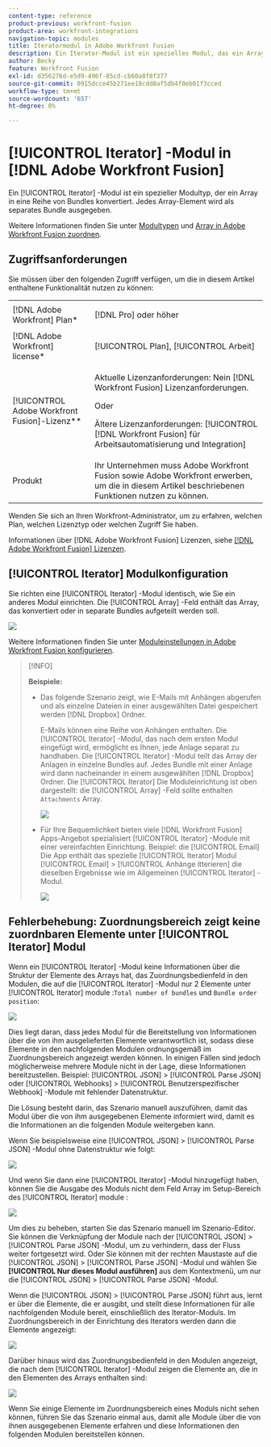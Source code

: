 ```yaml
---
content-type: reference
product-previous: workfront-fusion
product-area: workfront-integrations
navigation-topic: modules
title: Iteratormodul in Adobe Workfront Fusion
description: Ein Iterator-Modul ist ein spezielles Modul, das ein Array in eine Reihe von Bundles konvertiert. Jedes Array-Element wird als separates Bundle ausgegeben.
author: Becky
feature: Workfront Fusion
exl-id: d356276d-e5d9-496f-85cd-cb60a8f8f377
source-git-commit: 0915dcce45b271ee18cdd8af5db4f0eb01f3cced
workflow-type: tm+mt
source-wordcount: '657'
ht-degree: 0%

---
```


# [!UICONTROL Iterator] -Modul in [!DNL Adobe Workfront Fusion]

Ein [!UICONTROL Iterator] -Modul ist ein spezieller Modultyp, der ein Array in eine Reihe von Bundles konvertiert. Jedes Array-Element wird als separates Bundle ausgegeben.

Weitere Informationen finden Sie unter [Modultypen](../../workfront-fusion/modules/module-types.md) und [Array in Adobe Workfront Fusion zuordnen](../../workfront-fusion/mapping/map-an-array.md).

## Zugriffsanforderungen

Sie müssen über den folgenden Zugriff verfügen, um die in diesem Artikel enthaltene Funktionalität nutzen zu können:

<table style="table-layout:auto">
 <col> 
 <col> 
 <tbody> 
  <tr> 
    <td role="rowheader">[!DNL Adobe Workfront] Plan*</td> 
   <td> <p>[!DNL Pro] oder höher</p> </td> 
  </tr> 
  <tr data-mc-conditions=""> 
   <td role="rowheader">[!DNL Adobe Workfront] license*</td> 
   <td> <p>[!UICONTROL Plan], [!UICONTROL Arbeit]</p> </td> 
  </tr> 
  <tr> 
   <td role="rowheader">[!UICONTROL Adobe Workfront Fusion]-Lizenz**</td> 
   <td>
   <p>Aktuelle Lizenzanforderungen: Nein [!DNL Workfront Fusion] Lizenzanforderungen.</p>
   <p>Oder</p>
   <p>Ältere Lizenzanforderungen: [!UICONTROL [!DNL Workfront Fusion] für Arbeitsautomatisierung und Integration] </p>
   </td> 
  </tr> 
  <tr> 
   <td role="rowheader">Produkt</td> 
   <td>Ihr Unternehmen muss Adobe Workfront Fusion sowie Adobe Workfront erwerben, um die in diesem Artikel beschriebenen Funktionen nutzen zu können.</td> 
  </tr> 
 </tbody> 
</table>

Wenden Sie sich an Ihren Workfront-Administrator, um zu erfahren, welchen Plan, welchen Lizenztyp oder welchen Zugriff Sie haben.

Informationen über [!DNL Adobe Workfront Fusion] Lizenzen, siehe [[!DNL Adobe Workfront Fusion] Lizenzen](../../workfront-fusion/get-started/license-automation-vs-integration.md).

## [!UICONTROL Iterator] Modulkonfiguration

Sie richten eine [!UICONTROL Iterator] -Modul identisch, wie Sie ein anderes Modul einrichten. Die [!UICONTROL Array] -Feld enthält das Array, das konvertiert oder in separate Bundles aufgeteilt werden soll.

![](assets/set-up-iterator-350x190.jpg)

Weitere Informationen finden Sie unter [Moduleinstellungen in Adobe Workfront Fusion konfigurieren](../../workfront-fusion/modules/configure-a-modules-settings.md).

>[!INFO]
>
>**Beispiele:**
>
>* Das folgende Szenario zeigt, wie E-Mails mit Anhängen abgerufen und als einzelne Dateien in einer ausgewählten Datei gespeichert werden [!DNL Dropbox] Ordner.
>
>   E-Mails können eine Reihe von Anhängen enthalten. Die [!UICONTROL Iterator] -Modul, das nach dem ersten Modul eingefügt wird, ermöglicht es Ihnen, jede Anlage separat zu handhaben. Die [!UICONTROL Iterator] -Modul teilt das Array der Anlagen in einzelne Bundles auf. Jedes Bundle mit einer Anlage wird dann nacheinander in einem ausgewählten [!DNL Dropbox] Ordner. Die [!UICONTROL Iterator] Die Moduleinrichtung ist oben dargestellt: die [!UICONTROL Array] -Feld sollte enthalten `Attachments` Array.
>
>   ![](assets/attachments-array-350x154.jpg)
>
>* Für Ihre Bequemlichkeit bieten viele [!DNL Workfront Fusion] Apps-Angebot spezialisiert [!UICONTROL Iterator] -Module mit einer vereinfachten Einrichtung. Beispiel: die [!UICONTROL Email] Die App enthält das spezielle [!UICONTROL Iterator] Modul [!UICONTROL Email] > [!UICONTROL Anhänge itterieren] die dieselben Ergebnisse wie im Allgemeinen [!UICONTROL Iterator] -Modul.
>
>   ![](assets/specialized-iterators-350x135.jpg)


## Fehlerbehebung: Zuordnungsbereich zeigt keine zuordnbaren Elemente unter [!UICONTROL Iterator] Modul

Wenn ein [!UICONTROL Iterator] -Modul keine Informationen über die Struktur der Elemente des Arrays hat, das Zuordnungsbedienfeld in den Modulen, die auf die [!UICONTROL Iterator] -Modul nur 2 Elemente unter [!UICONTROL Iterator] module :`Total number of bundles` und `Bundle order position`:

![](assets/mapping-panel-doesnt-display-350x147.png)

Dies liegt daran, dass jedes Modul für die Bereitstellung von Informationen über die von ihm ausgelieferten Elemente verantwortlich ist, sodass diese Elemente in den nachfolgenden Modulen ordnungsgemäß im Zuordnungsbereich angezeigt werden können. In einigen Fällen sind jedoch möglicherweise mehrere Module nicht in der Lage, diese Informationen bereitzustellen. Beispiel: [!UICONTROL JSON] > [!UICONTROL Parse JSON] oder [!UICONTROL Webhooks] > [!UICONTROL Benutzerspezifischer Webhook] -Module mit fehlender Datenstruktur.

Die Lösung besteht darin, das Szenario manuell auszuführen, damit das Modul über die von ihm ausgegebenen Elemente informiert wird, damit es die Informationen an die folgenden Module weitergeben kann.

Wenn Sie beispielsweise eine [!UICONTROL JSON] > [!UICONTROL Parse JSON] -Modul ohne Datenstruktur wie folgt:

![](assets/json-parse-json-350x285.png)

Und wenn Sie dann eine [!UICONTROL Iterator] -Modul hinzugefügt haben, können Sie die Ausgabe des Moduls nicht dem Feld Array im Setup-Bereich des [!UICONTROL Iterator] module :

![](assets/connect-iterator-module-350x146.png)

Um dies zu beheben, starten Sie das Szenario manuell im Szenario-Editor. Sie können die Verknüpfung der Module nach der [!UICONTROL JSON] > [!UICONTROL Parse JSON] -Modul, um zu verhindern, dass der Fluss weiter fortgesetzt wird. Oder Sie können mit der rechten Maustaste auf die [!UICONTROL JSON] > [!UICONTROL Parse JSON] -Modul und wählen Sie **[!UICONTROL Nur dieses Modul ausführen]** aus dem Kontextmenü, um nur die [!UICONTROL JSON] > [!UICONTROL Parse JSON] -Modul.

Wenn die [!UICONTROL JSON] > [!UICONTROL Parse JSON] führt aus, lernt er über die Elemente, die er ausgibt, und stellt diese Informationen für alle nachfolgenden Module bereit, einschließlich des Iterator-Moduls. Im Zuordnungsbereich in der Einrichtung des Iterators werden dann die Elemente angezeigt:

![](assets/mapping-panel-displays-items-350x131.png)

Darüber hinaus wird das Zuordnungsbedienfeld in den Modulen angezeigt, die nach dem [!UICONTROL Iterator] -Modul zeigen die Elemente an, die in den Elementen des Arrays enthalten sind:

![](assets/items-contained-in-array-350x156.png)

Wenn Sie einige Elemente im Zuordnungsbereich eines Moduls nicht sehen können, führen Sie das Szenario einmal aus, damit alle Module über die von ihnen ausgegebenen Elemente erfahren und diese Informationen den folgenden Modulen bereitstellen können.
